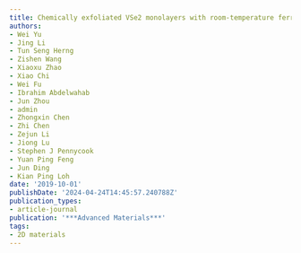 ```yaml
---
title: Chemically exfoliated VSe2 monolayers with room-temperature ferromagnetism
authors:
- Wei Yu
- Jing Li
- Tun Seng Herng
- Zishen Wang
- Xiaoxu Zhao
- Xiao Chi
- Wei Fu
- Ibrahim Abdelwahab
- Jun Zhou
- admin
- Zhongxin Chen
- Zhi Chen
- Zejun Li
- Jiong Lu
- Stephen J Pennycook
- Yuan Ping Feng
- Jun Ding
- Kian Ping Loh
date: '2019-10-01'
publishDate: '2024-04-24T14:45:57.240788Z'
publication_types:
- article-journal
publication: '***Advanced Materials***'
tags:
- 2D materials
---
```


